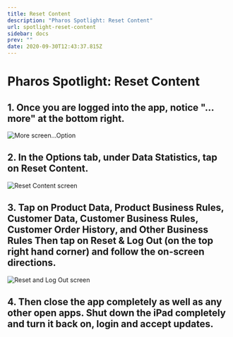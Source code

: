 ```yaml
---
title: Reset Content
description: "Pharos Spotlight: Reset Content"
url: spotlight-reset-content
sidebar: docs
prev: ""
date: 2020-09-30T12:43:37.815Z
---
```

# Pharos Spotlight: Reset Content

## 1. Once you are logged into the app, notice "... more" at the bottom right.

![More screen...Option](/uploads/reset-content-1.jpg)

## 2. In the Options tab, under Data Statistics, tap on Reset Content.

![Reset Content screen](/uploads/reset-content-2.jpg)

## 3. Tap on Product Data, Product Business Rules, Customer Data, Customer Business Rules, Customer Order History, and Other Business Rules Then tap on Reset & Log Out (on the top right hand corner) and follow the on-screen directions.

![Reset and Log Out screen](/uploads/reset-content-3.jpg)

## 4. Then close the app completely as well as any other open apps. Shut down the iPad completely and turn it back on, login and accept updates.